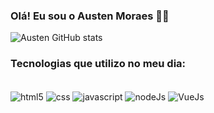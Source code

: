 ### Olá! Eu sou o Austen Moraes 👨‍💻

![Austen GitHub stats](https://github-readme-stats.vercel.app/api?username=AustenMoraes&show_icons=true&theme=tokyonight)

### Tecnologias que utilizo no meu dia:

<div style="display: inline_block"><br>
  <img align="center" alt="html5" src="https://img.shields.io/badge/HTML5-E34F26?style=for-the-badge&logo=html5&logoColor=white"/>
  <img align="center" alt="css" src="https://img.shields.io/badge/CSS3-1572B6?style=for-the-badge&logo=css3&logoColor=white"/>
  <img align="center" alt="javascript" src="https://img.shields.io/badge/JavaScript-F7DF1E?style=for-the-badge&logo=javascript&logoColor=black"/>
  <img align="center" alt="nodeJs" src="https://img.shields.io/badge/Node.js-43853D?style=for-the-badge&logo=node.js&logoColor=white"/>
  <img align="center" alt="VueJs" src="https://img.shields.io/badge/Vue.js-35495E?style=for-the-badge&logo=vue.js&logoColor=4FC08D"/>
</div>
